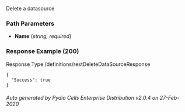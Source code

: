 






 
Delete a datasource  


### Path Parameters

 - **Name** (_string, required_) 




### Response Example (200)
Response Type /definitions/restDeleteDataSourceResponse

```
{
  "Success": true
}
```




###### Auto generated by Pydio Cells Enterprise Distribution v2.0.4 on 27-Feb-2020
